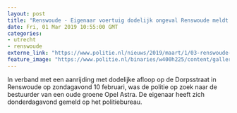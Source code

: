 ```yaml
---
layout: post
title: "Renswoude - Eigenaar voertuig dodelijk ongeval Renswoude meldt zich"
date: Fri, 01 Mar 2019 10:55:00 GMT
categories: 
- utrecht 
- renswoude 
externe_link: "https://www.politie.nl/nieuws/2019/maart/1/03-renswoude-eigenaar-voertuig-dodelijk-ongeval-renswoude-meldt-zich.html"
feature_image: "https://www.politie.nl/binaries/w400h225/content/gallery/politie/stockfotos/algemeen/arrestant-voor-de-balie-in-gesprek-met-agent.jpg"
---
```


In verband met een aanrijding met dodelijke afloop op de Dorpsstraat in Renswoude op zondagavond 10 februari, was de politie op zoek naar de bestuurder van een oude groene Opel Astra. De eigenaar heeft zich donderdagavond gemeld op het politiebureau.
